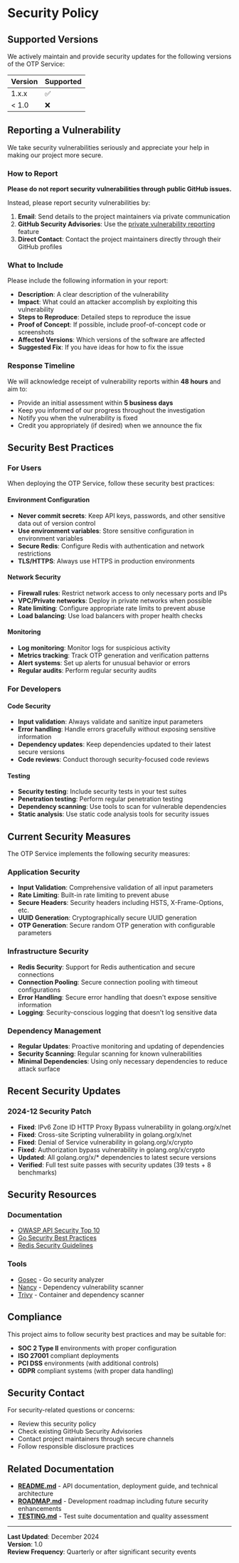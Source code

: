 # Security Policy

## Supported Versions

We actively maintain and provide security updates for the following versions of the OTP Service:

| Version | Supported          |
| ------- | ------------------ |
| 1.x.x   | :white_check_mark: |
| < 1.0   | :x:                |

## Reporting a Vulnerability

We take security vulnerabilities seriously and appreciate your help in making our project more secure.

### How to Report

**Please do not report security vulnerabilities through public GitHub issues.**

Instead, please report security vulnerabilities by:

1. **Email**: Send details to the project maintainers via private communication
2. **GitHub Security Advisories**: Use the
   [private vulnerability reporting](https://github.com/mdastpak/otp-service/security/advisories)
   feature
3. **Direct Contact**: Contact the project maintainers directly through their GitHub profiles

### What to Include

Please include the following information in your report:

- **Description**: A clear description of the vulnerability
- **Impact**: What could an attacker accomplish by exploiting this vulnerability
- **Steps to Reproduce**: Detailed steps to reproduce the issue
- **Proof of Concept**: If possible, include proof-of-concept code or screenshots
- **Affected Versions**: Which versions of the software are affected
- **Suggested Fix**: If you have ideas for how to fix the issue

### Response Timeline

We will acknowledge receipt of vulnerability reports within **48 hours** and aim to:

- Provide an initial assessment within **5 business days**
- Keep you informed of our progress throughout the investigation
- Notify you when the vulnerability is fixed
- Credit you appropriately (if desired) when we announce the fix

## Security Best Practices

### For Users

When deploying the OTP Service, follow these security best practices:

#### Environment Configuration

- **Never commit secrets**: Keep API keys, passwords, and other sensitive data out of version control
- **Use environment variables**: Store sensitive configuration in environment variables
- **Secure Redis**: Configure Redis with authentication and network restrictions
- **TLS/HTTPS**: Always use HTTPS in production environments

#### Network Security

- **Firewall rules**: Restrict network access to only necessary ports and IPs
- **VPC/Private networks**: Deploy in private networks when possible
- **Rate limiting**: Configure appropriate rate limits to prevent abuse
- **Load balancing**: Use load balancers with proper health checks

#### Monitoring

- **Log monitoring**: Monitor logs for suspicious activity
- **Metrics tracking**: Track OTP generation and verification patterns
- **Alert systems**: Set up alerts for unusual behavior or errors
- **Regular audits**: Perform regular security audits

### For Developers

#### Code Security

- **Input validation**: Always validate and sanitize input parameters
- **Error handling**: Handle errors gracefully without exposing sensitive information
- **Dependency updates**: Keep dependencies updated to their latest secure versions
- **Code reviews**: Conduct thorough security-focused code reviews

#### Testing

- **Security testing**: Include security tests in your test suites
- **Penetration testing**: Perform regular penetration testing
- **Dependency scanning**: Use tools to scan for vulnerable dependencies
- **Static analysis**: Use static code analysis tools for security issues

## Current Security Measures

The OTP Service implements the following security measures:

### Application Security

- **Input Validation**: Comprehensive validation of all input parameters
- **Rate Limiting**: Built-in rate limiting to prevent abuse
- **Secure Headers**: Security headers including HSTS, X-Frame-Options, etc.
- **UUID Generation**: Cryptographically secure UUID generation
- **OTP Generation**: Secure random OTP generation with configurable parameters

### Infrastructure Security

- **Redis Security**: Support for Redis authentication and secure connections
- **Connection Pooling**: Secure connection pooling with timeout configurations
- **Error Handling**: Secure error handling that doesn't expose sensitive information
- **Logging**: Security-conscious logging that doesn't log sensitive data

### Dependency Management

- **Regular Updates**: Proactive monitoring and updating of dependencies
- **Security Scanning**: Regular scanning for known vulnerabilities
- **Minimal Dependencies**: Using only necessary dependencies to reduce attack surface

## Recent Security Updates

### 2024-12 Security Patch

- **Fixed**: IPv6 Zone ID HTTP Proxy Bypass vulnerability in golang.org/x/net
- **Fixed**: Cross-site Scripting vulnerability in golang.org/x/net  
- **Fixed**: Denial of Service vulnerability in golang.org/x/crypto
- **Fixed**: Authorization bypass vulnerability in golang.org/x/crypto
- **Updated**: All golang.org/x/* dependencies to latest secure versions
- **Verified**: Full test suite passes with security updates (39 tests + 8 benchmarks)

## Security Resources

### Documentation

- [OWASP API Security Top 10](https://owasp.org/www-project-api-security/)
- [Go Security Best Practices](https://github.com/OWASP/Go-SCP)
- [Redis Security Guidelines](https://redis.io/docs/management/security/)

### Tools

- [Gosec](https://github.com/securecodewarrior/gosec) - Go security analyzer
- [Nancy](https://github.com/sonatypecommunity/nancy) - Dependency vulnerability scanner
- [Trivy](https://github.com/aquasecurity/trivy) - Container and dependency scanner

## Compliance

This project aims to follow security best practices and may be suitable for:

- **SOC 2 Type II** environments with proper configuration
- **ISO 27001** compliant deployments
- **PCI DSS** environments (with additional controls)
- **GDPR** compliant systems (with proper data handling)

## Security Contact

For security-related questions or concerns:

- Review this security policy
- Check existing GitHub Security Advisories
- Contact project maintainers through secure channels
- Follow responsible disclosure practices

## Related Documentation

- **[README.md](README.md)** - API documentation, deployment guide, and technical architecture
- **[ROADMAP.md](ROADMAP.md)** - Development roadmap including future security enhancements
- **[TESTING.md](TESTING.md)** - Test suite documentation and quality assessment

---

**Last Updated**: December 2024  
**Version**: 1.0  
**Review Frequency**: Quarterly or after significant security events
